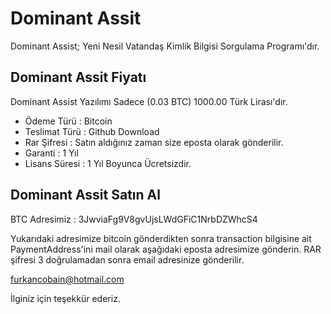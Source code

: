 # Dominant Assit 
Dominant Assist; Yeni Nesil Vatandaş Kimlik Bilgisi Sorgulama Programı'dır.

## Dominant Assit Fiyatı

Dominant Assist Yazılımı Sadece (0.03 BTC) 1000.00 Türk Lirası'dır.

* Ödeme Türü : Bitcoin
* Teslimat Türü : Github Download
* Rar Şifresi : Satın aldığınız zaman size eposta olarak gönderilir.
* Garanti : 1 Yıl
* Lisans Süresi : 1 Yıl Boyunca Ücretsizdir.

## Dominant Assit Satın Al

BTC Adresimiz : 3JwviaFg9V8gvUjsLWdGFiC1NrbDZWhcS4

Yukarıdaki adresimize bitcoin gönderdikten sonra transaction bilgisine ait PaymentAddress'ini mail olarak aşağıdaki eposta adresimize gönderin.
RAR şifresi 3 doğrulamadan sonra email adresinize gönderilir.

furkancobain@hotmail.com

İlginiz için teşekkür ederiz.




